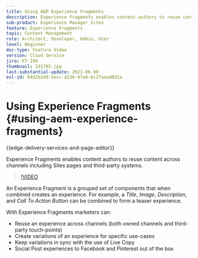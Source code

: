 ```yaml
---
title: Using AEM Experience Fragments
description: Experience Fragments enables content authors to reuse content across channels including Sites pages and third-party systems.
sub-product: Experience Manager Sites
feature: Experience Fragments
topic: Content Management
role: Architect, Developer, Admin, User
level: Beginner
doc-type: Feature Video
version: Cloud Service
jira: KT-194
thumbnail: 331785.jpg
last-substantial-update: 2021-06-09
exl-id: 84d2b240-5ecc-4230-97a0-6c2faead8d1a
---
```

# Using Experience Fragments {#using-aem-experience-fragments}

{{edge-delivery-services-and-page-editor}}

Experience Fragments enables content authors to reuse content across channels including Sites pages and third-party systems.

>[!VIDEO](https://video.tv.adobe.com/v/331785?quality=12&learn=on)

An Experience Fragment is a grouped set of components that when combined creates an experience. For example, a *Title*, *Image*, *Description*, and *Call To Action Button* can be combined to form a teaser experience.

With Experience Fragments marketers can:

* Reuse an experience across channels (both owned channels and third-party touch-points)
* Create variations of an experience for specific use-cases
* Keep variations in sync with the use of Live  Copy
* Social Post experiences to Facebook and Pinterest out of the box
